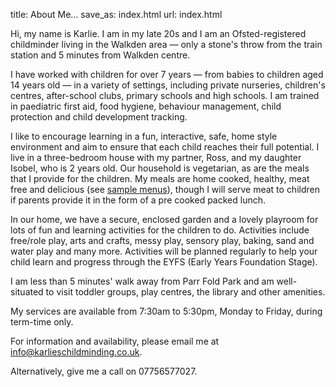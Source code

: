title: About Me…
save_as: index.html
url: index.html

Hi, my name is Karlie. I am in my late 20s and I am an Ofsted-registered childminder living in the Walkden area — only a stone's throw from the train station and 5 minutes from Walkden centre. 

I have worked with children for over 7 years — from babies to children aged 14 years old — in a variety of settings, including private nurseries, children's centres, after-school clubs, primary schools and high schools.  I am trained in paediatric first aid, food hygiene, behaviour management, child protection and child development tracking.

I like to encourage learning in a fun, interactive, safe, home style environment and aim to ensure that each child reaches their full potential. I live in a three-bedroom house with my partner, Ross, and my daughter Isobel, who is 2 years old. Our household is vegetarian, as are the meals that I provide for the children. My meals are home cooked, healthy, meat free and delicious (see [sample menus](/policies/sample-menus.pdf)), though I will serve meat to children if parents provide it in the form of a pre cooked packed lunch. 

In our home, we have a secure, enclosed garden and a lovely playroom for lots of fun and learning activities for the children to do. Activities include free/role play, arts and crafts, messy play, sensory play, baking, sand and water play and many more. Activities will be planned regularly to help your child learn and progress through the EYFS (Early Years Foundation Stage). 

I am less than 5 minutes' walk away from Parr Fold Park and am well-situated to visit toddler groups, play centres, the library and other amenities.

My services are available from 7:30am to 5:30pm, Monday to Friday, during term-time only.

For information and availability, please email me at
[info@karlieschildminding.co.uk](mailto:info@karlieschildminding.co.uk).

Alternatively, give me a call on 07756577027.
